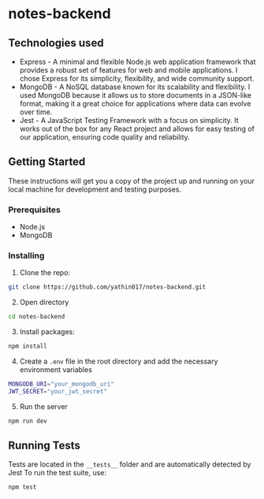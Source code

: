 # notes-backend

## Technologies used
* Express - A minimal and flexible Node.js web application framework that provides a robust set of features for web and mobile applications. I chose Express for its simplicity, flexibility, and wide community support.
* MongoDB - A NoSQL database known for its scalability and flexibility. I used MongoDB because it allows us to store documents in a JSON-like format, making it a great choice for applications where data can evolve over time.
* Jest - A JavaScript Testing Framework with a focus on simplicity. It works out of the box for any React project and allows for easy testing of our application, ensuring code quality and reliability.

## Getting Started
These instructions will get you a copy of the project up and running on your local machine for development and testing purposes.

### Prerequisites
* Node.js
* MongoDB

### Installing
1) Clone the repo:
```bash
git clone https://github.com/yathin017/notes-backend.git
```
2) Open directory
```bash
cd notes-backend
```
3) Install packages:
```bash
npm install
```
4) Create a `.env` file in the root directory and add the necessary environment variables
```bash
MONGODB_URI="your_mongodb_uri"
JWT_SECRET="your_jwt_secret"
```
5) Run the server
```bash
npm run dev
```

## Running Tests
Tests are located in the `__tests__` folder and are automatically detected by Jest
To run the test suite, use:
```bash
npm test
```
